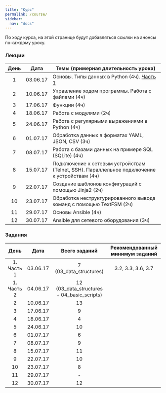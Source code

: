 ```yaml
---
title: "Курс"
permalink: /course/
sidebar:
  nav: "docs"
---
```


По ходу курса, на этой странице будут добавляться ссылки на анонсы по каждому уроку.

### Лекции

| День |   Дата     | Темы (примерная длительность урока)|
|:----:|:----------:|------------------------------------|
|  1   |  03.06.17  | Основы. Типы данных в Python (4ч). [Часть 1](https://pyneng.github.io/lectures/day1-part1/)  |
|  2   |  10.06.17  | Управление ходом программы. Работа с файлами (4ч)|
|  3   |  17.06.17  | Функции (4ч)|
|  4   |  18.06.17  | Работа с модулями (2ч)|
|  5   |  24.06.17  | Работа с регулярными выражениями в Python (4ч)|
|  6   |  01.07.17  | Обработка данных в форматах YAML, JSON, CSV (3ч)|
|  7   |  08.07.17  | Работа с базами данных на примере SQL (SQLite) (4ч)|
|  8   |  15.07.17  | Подключение к сетевым устройствам (Telnet, SSH). Параллельное подключение к устройствам (4ч)|
|  9   |  22.07.17  | Создание шаблонов конфигураций с помощью Jinja2 (2ч)|
|  10  |  23.07.17  | Обработка неструктурированного вывода команд с помощью TextFSM (2ч)|
|  11  |  29.07.17  | Основы Ansible (4ч)|
|  12  |  30.07.17  | Ansible для сетевого оборудования (3ч)|



### Задания


| День  | Дата         |   Всего заданий  | Рекомендованный минимум заданий | 
|:-----:|:------------:|:----------------:|:-------------------------------:|
|  1. Часть 1 |  03.06.17 |  7 (03_data_structures) | 3.2, 3.3, 3.6, 3.7
|  1. Часть 2 |  04.06.17 | 12 (03_data_structures + 04_basic_scripts) | 
|  2    |  10.06.17    |        13       |
|  3    |  17.06.17    |        9         |
|  4    |  18.06.17    |        4         |
|  5    |  24.06.17    |        10        |
|  6    |  01.07.17    |        6         |
|  7    |  08.07.17    |        9         |
|  8    |  15.07.17    |        11        |
|  9    |  22.07.17    |        10        |
|  10   |  23.07.17    |        8         |
|  11   |  29.07.17    |        -         |
|  12   |  30.07.17    |        12        |

